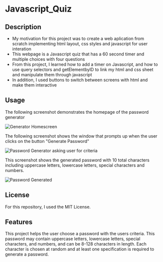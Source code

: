 # Javascript_Quiz

## Description

- My motivation for this project was to create a web aplication from scratch implementing html layout, css styles and javascript for user interation
- This webpage is a Javascript quiz that has a 60 second timer and multiple choices with four questions
- From this project, I learned how to add a timer on Javascript, and how to use query selectors and getElementbyID to link my html and css sheet and manipulate them through javascript
- In addition, I used buttons to switch between screens with html and make them interactive

## Usage

The following screenshot demonstrates the homepage of the password generator

![Generator Homescreen](https://user-images.githubusercontent.com/120453099/212822254-79609ed4-d9ef-4844-aa99-67fc2d342485.png)

The following screenshot shows the window that prompts up when the user clicks on the button "Generate Password"

![Password Generator asking user for criteria](https://user-images.githubusercontent.com/120453099/212822370-9b74642a-5b27-407b-ad3c-20d9ead8927f.png)

This screenshot shows the generated password with 10 total characters including uppercase letters, lowercase letters, special characters and numbers.

![Password Generated](https://user-images.githubusercontent.com/120453099/212822488-6f9bdbf1-8f66-4656-80e8-fffdf942b5c9.png)

## License

For this repository, I used the MIT License.

## Features

This project helps the user choose a password with the users criteria. This password may contain uppercase letters, lowercase letters, special characters, and numbers, and can be 8-128 characters in length. Each character is chosen at random and at least one specification is required to generate a password.



